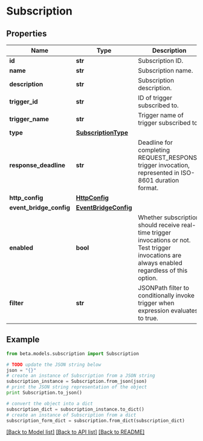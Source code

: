 # Subscription


## Properties
Name | Type | Description | Notes
------------ | ------------- | ------------- | -------------
**id** | **str** | Subscription ID. | 
**name** | **str** | Subscription name. | 
**description** | **str** | Subscription description. | [optional] 
**trigger_id** | **str** | ID of trigger subscribed to. | 
**trigger_name** | **str** | Trigger name of trigger subscribed to. | 
**type** | [**SubscriptionType**](SubscriptionType.md) |  | 
**response_deadline** | **str** | Deadline for completing REQUEST_RESPONSE trigger invocation, represented in ISO-8601 duration format. | [default to 'PT1H']
**http_config** | [**HttpConfig**](HttpConfig.md) |  | [optional] 
**event_bridge_config** | [**EventBridgeConfig**](EventBridgeConfig.md) |  | [optional] 
**enabled** | **bool** | Whether subscription should receive real-time trigger invocations or not. Test trigger invocations are always enabled regardless of this option. | [default to True]
**filter** | **str** | JSONPath filter to conditionally invoke trigger when expression evaluates to true. | [optional] 

## Example

```python
from beta.models.subscription import Subscription

# TODO update the JSON string below
json = "{}"
# create an instance of Subscription from a JSON string
subscription_instance = Subscription.from_json(json)
# print the JSON string representation of the object
print Subscription.to_json()

# convert the object into a dict
subscription_dict = subscription_instance.to_dict()
# create an instance of Subscription from a dict
subscription_form_dict = subscription.from_dict(subscription_dict)
```
[[Back to Model list]](../README.md#documentation-for-models) [[Back to API list]](../README.md#documentation-for-api-endpoints) [[Back to README]](../README.md)


